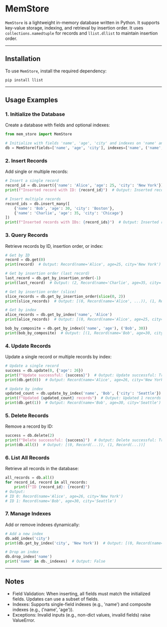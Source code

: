 # MemStore

`MemStore` is a lightweight in-memory database written in Python. It supports key-value storage, indexing, and retrieval
by insertion order. It uses `collections.namedtuple` for records and `llist.dllist` to maintain insertion order.

---

## Installation

To use `MemStore`, install the required dependency:

```shell
pip install llist
```

---

## Usage Examples

### 1. Initialize the Database

Create a database with fields and optional indexes:

```python
from mem_store import MemStore

# Initialize with fields 'name', 'age', 'city' and indexes on 'name' and ('name', 'age')
db = MemStore(fields=['name', 'age', 'city'], indexes=['name', ('name', 'age')])
```

### 2. Insert Records

Add single or multiple records:

```python
# Insert a single record
record_id = db.insert({'name': 'Alice', 'age': 25, 'city': 'New York'})
print(f"Inserted record with ID: {record_id}")  # Output: Inserted record with ID: 0

# Insert multiple records
record_ids = db.insert_many([
    {'name': 'Bob', 'age': 30, 'city': 'Boston'},
    {'name': 'Charlie', 'age': 35, 'city': 'Chicago'}
])
print(f"Inserted records with IDs: {record_ids}")  # Output: Inserted records with IDs: [1, 2]
```

### 3. Query Records

Retrieve records by ID, insertion order, or index:

```python
# Get by ID
record = db.get(0)
print(record)  # Output: Record(name='Alice', age=25, city='New York')

# Get by insertion order (last record)
last_record = db.get_by_insertion_order(-1)
print(last_record)  # Output: (2, Record(name='Charlie', age=35, city='Chicago'))

# Get by insertion order (slice)
slice_records = db.get_by_insertion_order(slice(0, 2))
print(slice_records)  # Output: [(0, Record(name='Alice', ...)), (1, Record(name='Bob', ...))]

# Get by index
alice_records = db.get_by_index('name', 'Alice')
print(alice_records)  # Output: [(0, Record(name='Alice', age=25, city='New York'))]

bob_by_composite = db.get_by_index(('name', 'age'), ('Bob', 30))
print(bob_by_composite)  # Output: [(1, Record(name='Bob', age=30, city='Boston'))]
```

### 4. Update Records

Update a single record or multiple records by index:

```python
# Update a single record
success = db.update(0, {'age': 26})
print(f"Update successful: {success}")  # Output: Update successful: True
print(db.get(0))  # Output: Record(name='Alice', age=26, city='New York')

# Update by index
updated_count = db.update_by_index('name', 'Bob', {'city': 'Seattle'})
print(f"Updated {updated_count} records")  # Output: Updated 1 records
print(db.get(1))  # Output: Record(name='Bob', age=30, city='Seattle')
```

### 5. Delete Records

Remove a record by ID:

```python
success = db.delete(2)
print(f"Delete successful: {success}")  # Output: Delete successful: True
print(db.all())  # Output: [(0, Record(...)), (1, Record(...))]
```

### 6. List All Records

Retrieve all records in the database:

```python
all_records = db.all()
for record_id, record in all_records:
    print(f"ID {record_id}: {record}")
# Output:
# ID 0: Record(name='Alice', age=26, city='New York')
# ID 1: Record(name='Bob', age=30, city='Seattle')
```

### 7. Manage Indexes

Add or remove indexes dynamically:

```python
# Add a new index
db.add_index('city')
print(db.get_by_index('city', 'New York'))  # Output: [(0, Record(name='Alice', ...))]

# Drop an index
db.drop_index('name')
print('name' in db._indexes)  # Output: False
```

---

## Notes

- Field Validation: When inserting, all fields must match the initialized fields. Updates can use a subset of fields.
- Indexes: Supports single-field indexes (e.g., 'name') and composite indexes (e.g., ('name', 'age')).
- Exceptions: Invalid inputs (e.g., non-dict values, invalid fields) raise ValueError.